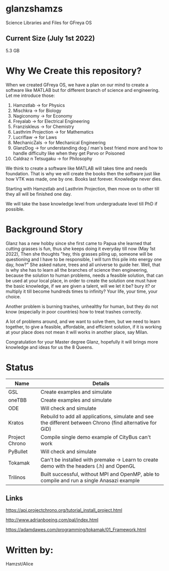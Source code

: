 # glanzshamzs
Science Libraries and Files for GFreya OS

## Current Size (July 1st 2022)
5.3 GB

# Why We Create this repository?
When we created GFreya OS, we have a plan on our mind to create a software like MATLAB but for different branch of science and engineering. Let me introduce those:
1. Hamzstlab -> for Physics
2. Mischkra -> for Biology
3. Nagiconomy -> for Economy
4. Freyalab -> for Electrical Engineering
5. Franziskleus -> for Chemistry
6. Lasthrim Projection -> for Mathematics
7. Lucriflaw -> for Laws
8. MechanicZals -> for Mechanical Engineering
9. GlanzDog -> for understanding dog / man's best friend more and how to handle difficulty like when they get Parvo or Poisoned
10. Caldraz n Tetsugaku -> for Philosophy

We think to create a software like MATLAB will takes time and needs foundation. That is why we will create the books then the software just like how VTK was made, one by one. Books last forever. Knowledge never dies. 

Starting with Hamzstlab and Lasthrim Projection, then move on to other till they all will be finished one day.

We will take the base knowledge level from undergraduate level till PhD if possible. 

# Background Story
Glanz has a new hobby since she first came to Papua she learned that cutting grasses is fun, thus she keeps doing it everyday till now (May 1st 2022),
Then she thoughts "hey, this grasses piling up, someone will be questioning and I have to be responsible, I will turn this pile into energy one day, how?"
She asked nature, trees and all universe to guide her. Well, that is why she has to learn all the branches of science then engineering, because the solution to human problems, needs a feasible solution, that can be used at your local place, in order to create the solution one must have the basic knowledge, if we are given a talent, will we let it be? bury it? or multiply it till become hundreds times to infinity? Your life, your time, your choice.

Another problem is burning trashes, unhealthy for human, but they do not know (especially in poor countries) how to treat trashes correctly.

A lot of problems around, and we want to solve them, but we need to learn together, to give a feasible, affordable, and efficient solution, if it is working at your place does not mean it will works in another place, say Milan.

Congratulation for your Master degree Glanz, hopefully it will brings more knowledge and ideas for us the 8 Queens.

# Status

| Name | Details |
| -------------     | ------------- | 
| GSL               | Create examples and simulate
| oneTBB            | Create examples and simulate
| ODE               | Will check and simulate
| Kratos            | Rebuild to add all applications, simulate and see the different between Chrono (find alternative for GiD)
| Project Chrono    | Compile single demo example of CityBus can't work
| PyBullet          | Will check and simulate
| Tokamak           | Can't be installed with premake -> Learn to create demo with the headers (.h) and OpenGL
| Trilinos          | Built successful, without MPI and OpenMP, able to compile and run a single Anasazi example

## Links
https://api.projectchrono.org/tutorial_install_project.html

http://www.adrianboeing.com/pal/index.html

https://adamdawes.com/programming/tokamak/01_Framework.html

# Written by:
Hamzst/Alice
